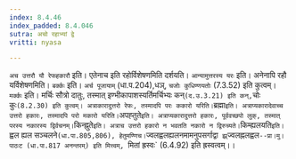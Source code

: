 ```yaml
---
index: 8.4.46
index_padded: 8.4.046
sutra: अचो रहाभ्यां द्वे
vritti: nyasa

---
```

`अच उत्तरौ यौ रेफहकारौ` इति। एतेनाच इति रहोर्विशेषणमिति दर्शयति। `आन्यामुत्तरस्य यरः` इति। अनेनापि रहौ यर्विशेषणमिति। `बर्क्कः` इति। `अर्च पूजायाम्` (धा.प.204),धञ्, `चजोः कुधिण्णयतोः` (7.3.52) इति कुत्वम्। `मर्क्कः` इति। मर्चिः सौत्रो दातुः, तस्मात् इण्भीकापाशस्यर्तिमर्चिभ्यः कन्` (द.उ.3.21) इति कन्, `चोः कुः` (8.2.30) इति कुत्वम्। अत्राकारादुत्तरो रेफः, तस्मादपि परः ककारो यरिति। `ब्रह्मा` इति। अत्राप्यकारादेवाच्च उत्तरो हकारः, तस्मादपि परो मकारो यरिति। `अपह्तुते` इति। अत्राप्यकारादुत्तरो हकारः, पूर्ववच्छपो लुक्, तस्मात् परस्य नकारस्य द्विर्वचनम्। `किन्ह्नुते` इति। अत्राच उत्तरो हकारो न भवतति नकारो न द्विरुच्यते। `किम्ह्यलयति` इति। `ह्वल ह्यल सञ्चलने` (धा.पा.805,806), हेतुमण्णिच। `ज्वलह्वलह्यलनमामनुपसर्गाद्वा` झ्र्`ज्वलह्नलह्वल`--प्रा।मु।पाठःट (धा.पा.817 अनन्तरम्) इति मित्त्वम्, `मितां ह्रस्वः` (6.4.92) इति ह्रस्वत्वम्।।